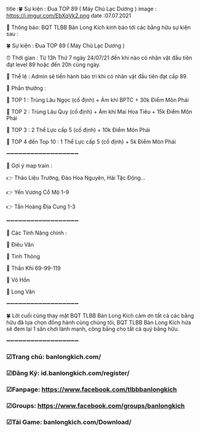 title :🍀 Sự kiện : Đua TOP 89 ( Máy Chủ Lạc Dương  )
image : https://i.imgur.com/EbXqVk2.png
date  :07.07.2021

🎀 Thông báo: BQT TLBB Bàn Long Kích kính báo tới các bằng hữu sự kiện sau :

🍀 Sự kiện : Đua TOP 89 ( Máy Chủ Lạc Dương )

⏰ Thời gian : Từ 13h Thứ 7 ngày 24/07/21 đến khi nào có nhân vật đầu tiên đạt level 89 hoặc đến 20h cùng ngày.

🔰 Thể lệ : Admin sẽ tiến hành bảo trì khi có nhân vật đầu tiên đạt cấp 89.

🔰 Phần thưởng : 

🏁 TOP 1 : Trùng Lâu Ngọc (cố định) + Ám khí BPTC + 30k Điểm Môn Phái

🏁 TOP 2 : Trùng Lâu Quy (cố định) + Ám khí Mai Hoa Tiêu + 15k Điểm Môn Phái

🏁 TOP 3 : 2 Thể Lực cấp 5 (cố định) + 10k Điểm Môn Phái

🏁 TOP 4 đến Top 10 : 1 Thể Lực cấp 5 (cố định) + 5k Điểm Môn Phái

➖➖➖➖➖➖➖➖➖➖➖➖➖➖➖➖➖➖

🔷 Gợi ý map train : 

👉 Thảo Liệu Trường, Đào Hoa Nguyên, Hải Tặc Động...

👉 Yến Vương Cổ Mộ 1-9

👉 Tần Hoàng Địa Cung 1-3

➖➖➖➖➖➖➖➖➖➖➖➖➖➖➖➖➖➖

🔰 Các Tính Năng chính : 

🌾 Điêu Văn

🌾 Tinh Thông

🌾 Thần Khí 69-99-119

🌾 Võ Hồn

🌾 Long Văn

➖➖➖➖➖➖➖➖➖➖➖➖➖➖➖➖➖➖

🍀 Lời cuối cùng thay mặt BQT TLBB Bàn Long Kích cảm ơn tất cả các bằng hữu đã lựa chọn đồng hành cùng chúng tôi, BQT TLBB Bàn Long Kích  hứa sẽ đem lại 1 sân chơi lành mạnh, công bằng cho tất cả quý bằng hữu.

➖➖➖➖➖➖➖➖➖➖➖➖➖➖➖➖➖➖

### ☑Trang chủ: banlongkich.com/

### ☑Đăng Ký: id.banlongkich.com/register/

### ☑Fanpage: https://www.facebook.com/tlbbbanlongkich

### ☑Groups: https://www.facebook.com/groups/banlongkich

### ☑Tải Game: banlongkich.com/Download/
